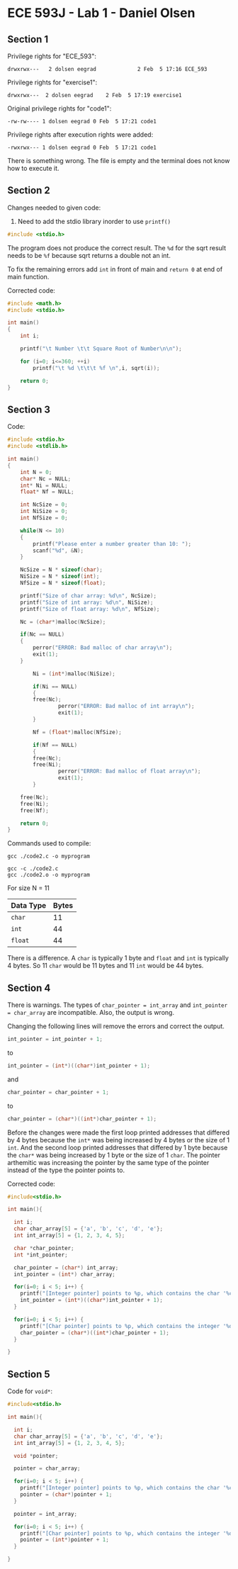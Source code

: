 # ECE 593J - Lab 1 - Daniel Olsen
## Section 1

Privilege rights for "ECE_593":
```
drwxrwx---   2 dolsen eegrad             2 Feb  5 17:16 ECE_593
```

Privilege rights for "exercise1":
```
drwxrwx---  2 dolsen eegrad    2 Feb  5 17:19 exercise1
```

Original privilege rights for "code1":
```
-rw-rw---- 1 dolsen eegrad 0 Feb  5 17:21 code1
```
Privilege rights after execution rights were added:
```
-rwxrwx--- 1 dolsen eegrad 0 Feb  5 17:21 code1
```

There is something wrong. The file is empty and the terminal does not know how to execute it.

## Section 2

Changes needed to given code:

1. Need to add the stdio library inorder to use `printf()`
```c
#include <stdio.h>
```

The program does not produce the correct result. The `%d` for the sqrt result needs to be `%f` because sqrt returns a double not an int.

To fix the remaining errors add `int` in front of main and `return 0` at end of main function. 

Corrected code:
```c
#include <math.h>
#include <stdio.h>

int main()
{
	int i;

	printf("\t Number \t\t Square Root of Number\n\n");

	for (i=0; i<=360; ++i)
		printf("\t %d \t\t\t %f \n",i, sqrt(i));

	return 0;
}
```

## Section 3

Code:
```c
#include <stdio.h>
#include <stdlib.h>

int main()
{
	int N = 0;
	char* Nc = NULL;
	int* Ni = NULL;
	float* Nf = NULL;

	int NcSize = 0;
	int NiSize = 0;
	int NfSize = 0;

	while(N <= 10)
	{
		printf("Please enter a number greater than 10: ");
		scanf("%d", &N);
	}

	NcSize = N * sizeof(char);
	NiSize = N * sizeof(int);
	NfSize = N * sizeof(float);

	printf("Size of char array: %d\n", NcSize);
	printf("Size of int array: %d\n", NiSize);
	printf("Size of float array: %d\n", NfSize);

	Nc = (char*)malloc(NcSize);

	if(Nc == NULL)
	{
		perror("ERROR: Bad malloc of char array\n");
		exit(1);
	}

        Ni = (int*)malloc(NiSize);

        if(Ni == NULL)
        {
		free(Nc);
                perror("ERROR: Bad malloc of int array\n");
                exit(1);
        }

        Nf = (float*)malloc(NfSize);

        if(Nf == NULL)
        {
		free(Nc);
		free(Ni);
                perror("ERROR: Bad malloc of float array\n");
                exit(1);
        }

	free(Nc);
	free(Ni);
	free(Nf);

	return 0;
}
```

Commands used to compile:
```
gcc ./code2.c -o myprogram
```

```
gcc -c ./code2.c
gcc ./code2.o -o myprogram
```

For size  N = 11

Data Type | Bytes |
--- | --- |
`char` | 11 |
`int` | 44 |
`float` | 44 |

There is a difference. A `char` is typically 1 byte and `float` and `int` is typically 4 bytes. So 11 `char` would be 11 bytes and 11 `int` would be 44 bytes.

## Section 4


There is warnings. The types of `char_pointer = int_array` and `int_pointer = char_array` are incompatible. Also, the output is wrong.

Changing the following lines will remove the errors and correct the output.

```c
int_pointer = int_pointer + 1;
```
to
```c
int_pointer = (int*)((char*)int_pointer + 1);
```
and
```c
char_pointer = char_pointer + 1;
```
to 
```c
char_pointer = (char*)((int*)char_pointer + 1);
```

Before the changes were made the first loop printed addresses that differed by 4 bytes because the `int*` was being increased by 4 bytes or the size of 1 `int`. And the second loop printed addresses that differed by 1 byte because the `char*` was being increased by 1 byte or the size of 1 `char`. The pointer arthemitic was increasing the pointer by the same type of the pointer instead of the type the pointer points to.

Corrected code:
```c
#include<stdio.h>

int main(){

  int i;
  char char_array[5] = {'a', 'b', 'c', 'd', 'e'};
  int int_array[5] = {1, 2, 3, 4, 5};

  char *char_pointer;
  int *int_pointer;

  char_pointer = (char*) int_array;
  int_pointer = (int*) char_array;

  for(i=0; i < 5; i++) {
    printf("[Integer pointer] points to %p, which contains the char '%c'\n", int_pointer, *int_pointer);
    int_pointer = (int*)((char*)int_pointer + 1);
  }

  for(i=0; i < 5; i++) {
    printf("[Char pointer] points to %p, which contains the integer '%d'\n", char_pointer, *char_pointer);
    char_pointer = (char*)((int*)char_pointer + 1);
  }

}
```

## Section 5

Code for `void*`:
```c
#include<stdio.h>

int main(){

  int i;
  char char_array[5] = {'a', 'b', 'c', 'd', 'e'};
  int int_array[5] = {1, 2, 3, 4, 5};

  void *pointer;

  pointer = char_array;

  for(i=0; i < 5; i++) {
    printf("[Integer pointer] points to %p, which contains the char '%c'\n", pointer, *(char*)pointer);
    pointer = (char*)pointer + 1;
  }

  pointer = int_array;

  for(i=0; i < 5; i++) {
    printf("[Char pointer] points to %p, which contains the integer '%d'\n", pointer, *(int*)pointer);
    pointer = (int*)pointer + 1;
  }

}
```
